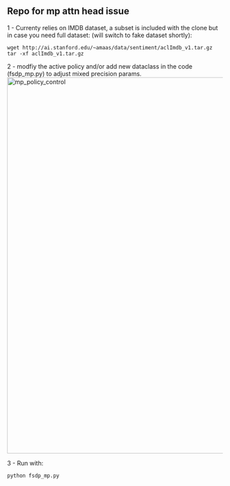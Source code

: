 ## Repo for mp attn head issue

1 - Currenty relies on IMDB dataset, a subset is included with the clone but in case you need full dataset: (will switch to fake dataset shortly):

```
wget http://ai.stanford.edu/~amaas/data/sentiment/aclImdb_v1.tar.gz 
tar -xf aclImdb_v1.tar.gz

```
2 - modfiy the active policy and/or add new dataclass in the code (fsdp_mp.py) to adjust mixed precision params.
<img width="878" alt="mp_policy_control" src="https://user-images.githubusercontent.com/46302957/163057425-4a2bc941-bbd1-485a-a325-85d2deb4454b.png">



3 - Run with:
```
python fsdp_mp.py
```

